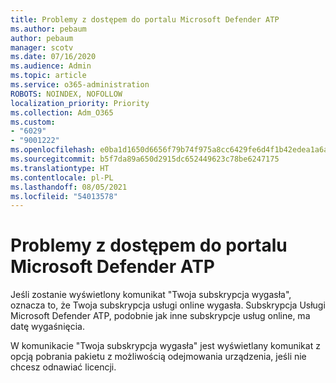 ```yaml
---
title: Problemy z dostępem do portalu Microsoft Defender ATP
ms.author: pebaum
author: pebaum
manager: scotv
ms.date: 07/16/2020
ms.audience: Admin
ms.topic: article
ms.service: o365-administration
ROBOTS: NOINDEX, NOFOLLOW
localization_priority: Priority
ms.collection: Adm_O365
ms.custom:
- "6029"
- "9001222"
ms.openlocfilehash: e0ba1d1650d6656f79b74f975a8cc6429fe6d4f1b42edea1a6a02b574d2af057
ms.sourcegitcommit: b5f7da89a650d2915dc652449623c78be6247175
ms.translationtype: HT
ms.contentlocale: pl-PL
ms.lasthandoff: 08/05/2021
ms.locfileid: "54013578"
---
```

# <a name="issues-accessing-the-microsoft-defender-atp-portal"></a>Problemy z dostępem do portalu Microsoft Defender ATP

Jeśli zostanie wyświetlony komunikat "Twoja subskrypcja wygasła", oznacza to, że Twoja subskrypcja usługi online wygasła. Subskrypcja Usługi Microsoft Defender ATP, podobnie jak inne subskrypcje usług online, ma datę wygaśnięcia.

W komunikacie "Twoja subskrypcja wygasła" jest wyświetlany komunikat z opcją pobrania pakietu z możliwością odejmowania urządzenia, jeśli nie chcesz odnawiać licencji.